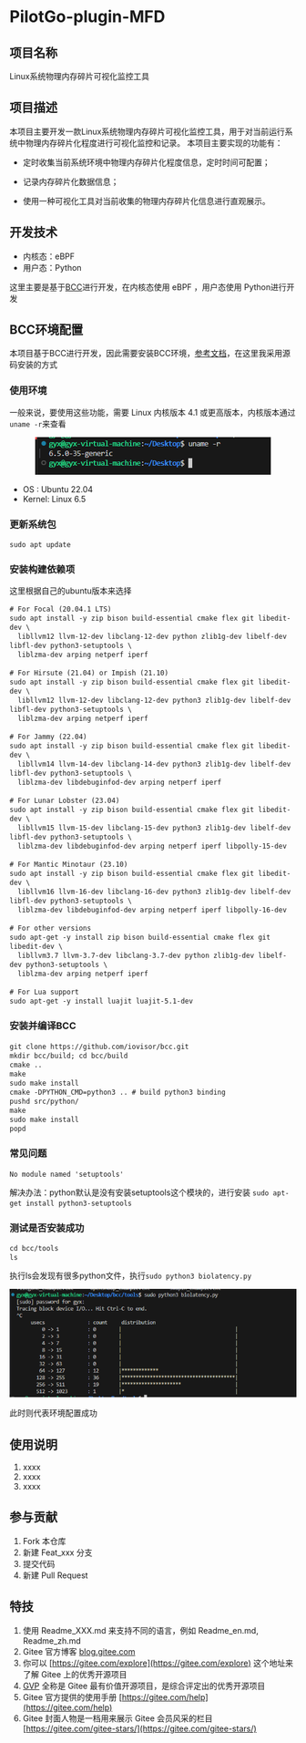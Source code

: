 # PilotGo-plugin-MFD

## 项目名称
Linux系统物理内存碎片可视化监控工具

## 项目描述
本项目主要开发一款Linux系统物理内存碎片可视化监控工具，用于对当前运行系统中物理内存碎片化程度进行可视化监控和记录。
本项目主要实现的功能有：

- 定时收集当前系统环境中物理内存碎片化程度信息，定时时间可配置；

- 记录内存碎片化数据信息；

- 使用一种可视化工具对当前收集的物理内存碎片化信息进行直观展示。

## 开发技术
 - 内核态：eBPF
 - 用户态：Python

 这里主要是基于[BCC](https://github.com/iovisor/bcc)进行开发，在内核态使用 eBPF ，用户态使用 Python进行开发


## BCC环境配置

本项目基于BCC进行开发，因此需要安装BCC环境，[参考文档](https://github.com/iovisor/bcc/blob/master/INSTALL.md)，在这里我采用源码安装的方式

### 使用环境
一般来说，要使用这些功能，需要 Linux 内核版本 4.1 或更高版本，内核版本通过`uname -r`来查看

<div align=center>
<img src="./img/image.png" alt="内核配置" div-align="center"/>
</div>

- OS : Ubuntu 22.04
- Kernel: Linux 6.5

### 更新系统包

```
sudo apt update
```
###  安装构建依赖项

这里根据自己的ubuntu版本来选择
```
# For Focal (20.04.1 LTS)
sudo apt install -y zip bison build-essential cmake flex git libedit-dev \
  libllvm12 llvm-12-dev libclang-12-dev python zlib1g-dev libelf-dev libfl-dev python3-setuptools \
  liblzma-dev arping netperf iperf

# For Hirsute (21.04) or Impish (21.10)
sudo apt install -y zip bison build-essential cmake flex git libedit-dev \
  libllvm12 llvm-12-dev libclang-12-dev python3 zlib1g-dev libelf-dev libfl-dev python3-setuptools \
  liblzma-dev arping netperf iperf

# For Jammy (22.04)
sudo apt install -y zip bison build-essential cmake flex git libedit-dev \
  libllvm14 llvm-14-dev libclang-14-dev python3 zlib1g-dev libelf-dev libfl-dev python3-setuptools \
  liblzma-dev libdebuginfod-dev arping netperf iperf
  
# For Lunar Lobster (23.04)
sudo apt install -y zip bison build-essential cmake flex git libedit-dev \
  libllvm15 llvm-15-dev libclang-15-dev python3 zlib1g-dev libelf-dev libfl-dev python3-setuptools \
  liblzma-dev libdebuginfod-dev arping netperf iperf libpolly-15-dev

# For Mantic Minotaur (23.10)
sudo apt install -y zip bison build-essential cmake flex git libedit-dev \
  libllvm16 llvm-16-dev libclang-16-dev python3 zlib1g-dev libelf-dev libfl-dev python3-setuptools \
  liblzma-dev libdebuginfod-dev arping netperf iperf libpolly-16-dev

# For other versions
sudo apt-get -y install zip bison build-essential cmake flex git libedit-dev \
  libllvm3.7 llvm-3.7-dev libclang-3.7-dev python zlib1g-dev libelf-dev python3-setuptools \
  liblzma-dev arping netperf iperf

# For Lua support
sudo apt-get -y install luajit luajit-5.1-dev
```

### 安装并编译BCC


```
git clone https://github.com/iovisor/bcc.git
mkdir bcc/build; cd bcc/build
cmake ..
make
sudo make install
cmake -DPYTHON_CMD=python3 .. # build python3 binding
pushd src/python/
make
sudo make install
popd
```
### 常见问题
 `No module named 'setuptools'`

解决办法：python默认是没有安装setuptools这个模块的，进行安装 `sudo apt-get install
python3-setuptools`
### 测试是否安装成功

```
cd bcc/tools
ls
```
执行ls会发现有很多python文件，执行`sudo python3 biolatency.py`

<div align=center>
<img src="./img/image-1.png" alt="image-20240528221443832" div-align="center"/>
</div>

此时则代表环境配置成功

## 使用说明

1.  xxxx
2.  xxxx
3.  xxxx

## 参与贡献

1.  Fork 本仓库
2.  新建 Feat_xxx 分支
3.  提交代码
4.  新建 Pull Request


## 特技

1.  使用 Readme\_XXX.md 来支持不同的语言，例如 Readme\_en.md, Readme\_zh.md
2.  Gitee 官方博客 [blog.gitee.com](https://blog.gitee.com)
3.  你可以 [https://gitee.com/explore](https://gitee.com/explore) 这个地址来了解 Gitee 上的优秀开源项目
4.  [GVP](https://gitee.com/gvp) 全称是 Gitee 最有价值开源项目，是综合评定出的优秀开源项目
5.  Gitee 官方提供的使用手册 [https://gitee.com/help](https://gitee.com/help)
6.  Gitee 封面人物是一档用来展示 Gitee 会员风采的栏目 [https://gitee.com/gitee-stars/](https://gitee.com/gitee-stars/)
